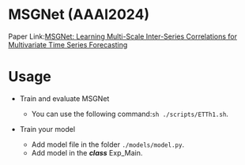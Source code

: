 # MSGNet (AAAI2024)

Paper Link:[MSGNet: Learning Multi-Scale Inter-Series Correlations for Multivariate Time Series Forecasting](https://arxiv.org/abs/2401.00423)

# Usage

- Train and evaluate MSGNet
  - You can use the following command:`sh ./scripts/ETTh1.sh`.

- Train your model
  - Add model file in the folder `./models/model.py`.
  - Add model in the ***class*** Exp_Main.
